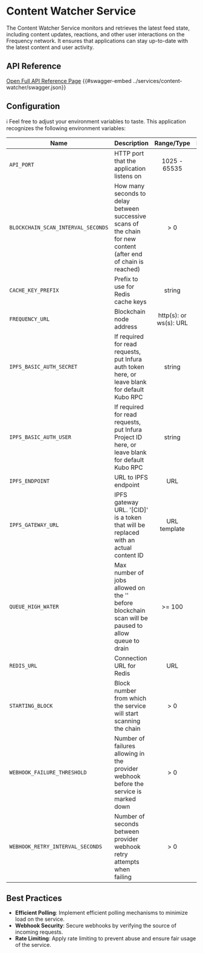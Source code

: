 # Content Watcher Service

The Content Watcher Service monitors and retrieves the latest feed state, including content updates, reactions, and other user interactions on the Frequency network. It ensures that applications can stay up-to-date with the latest content and user activity.

## API Reference

[Open Full API Reference Page](https://projectlibertylabs.github.io/gateway/content-watcher)
{{#swagger-embed ../services/content-watcher/swagger.json}}


## Configuration

ℹ️ Feel free to adjust your environment variables to taste.
This application recognizes the following environment variables:

| Name                               | Description                                                                                                     |       Range/Type       | Required? |     Default      |
| ---------------------------------- | --------------------------------------------------------------------------------------------------------------- | :--------------------: | :-------: | :--------------: |
| `API_PORT`                         | HTTP port that the application listens on                                                                       |      1025 - 65535      |           |       3000       |
| `BLOCKCHAIN_SCAN_INTERVAL_SECONDS` | How many seconds to delay between successive scans of the chain for new content (after end of chain is reached) |          > 0           |           |        12        |
| `CACHE_KEY_PREFIX`                 | Prefix to use for Redis cache keys                                                                              |         string         |           | content-watcher: |
| `FREQUENCY_URL`                    | Blockchain node address                                                                                         | http(s): or ws(s): URL |     Y     |                  |
| `IPFS_BASIC_AUTH_SECRET`           | If required for read requests, put Infura auth token here, or leave blank for default Kubo RPC                  |         string         |     N     |      blank       |
| `IPFS_BASIC_AUTH_USER`             | If required for read requests, put Infura Project ID here, or leave blank for default Kubo RPC                  |         string         |     N     |      blank       |
| `IPFS_ENDPOINT`                    | URL to IPFS endpoint                                                                                            |          URL           |     Y     |                  |
| `IPFS_GATEWAY_URL`                 | IPFS gateway URL. '[CID]' is a token that will be replaced with an actual content ID                            |      URL template      |     Y     |                  |
| `QUEUE_HIGH_WATER`                 | Max number of jobs allowed on the '' before blockchain scan will be paused to allow queue to drain              |         >= 100         |           |       1000       |
| `REDIS_URL`                        | Connection URL for Redis                                                                                        |          URL           |     Y     |
| `STARTING_BLOCK`                   | Block number from which the service will start scanning the chain                                               |          > 0           |           |        1         |
| `WEBHOOK_FAILURE_THRESHOLD`        | Number of failures allowing in the provider webhook before the service is marked down                           |          > 0           |           |        3         |
| `WEBHOOK_RETRY_INTERVAL_SECONDS`   | Number of seconds between provider webhook retry attempts when failing                                          |          > 0           |           |        10        |

## Best Practices

- **Efficient Polling**: Implement efficient polling mechanisms to minimize load on the service.
- **Webhook Security**: Secure webhooks by verifying the source of incoming requests.
- **Rate Limiting**: Apply rate limiting to prevent abuse and ensure fair usage of the service.
